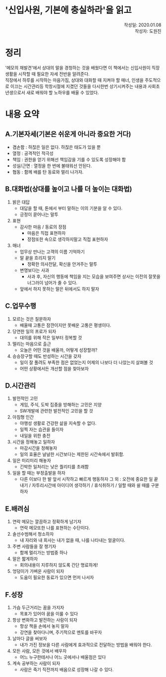 '신입사원, 기본에 충실하라'을 읽고
=================================
<p align="right">작성일: 2020.01.08<br> 작성자: 도원진 </p>

# 정리
   '메모의 재발견'에서 상대의 말을 경청하는 것을 배웠다면 이 책에서는 신입사원이 직장생활을 시작할 때 필요한 자세 전반을 알려준다.<br>
직장에서 하루를 시작하는 마음가짐, 상대와 대화할 때 지켜야 할 매너, 인생을 주도적으로 이끄는 시간관리등 학창시절에 지켰던 것들을 다시한번 상기시켜주는 내용과 사회초년생으로서 새로 배워야 할 노하우를 배울 수 있었다.

# 내용 요약
## A.기본자세(기본은 쉬운게 아니라 중요한 거다)
* 겸손함 : 하찮은 일은 없다. 하찮은 태도가 있을 뿐
* 열정 : 공격적인 적극성
* 책임 : 권한을 얻기 위해선 책임감을 기를 수 있도록 성장해야 함
* 성실/근면 : 열정을 한 번에 불태워선 안된다.
* 협동 : 함께 배를 탄 동료와 멀리 나가자.
## B.대화법(상대를 높이고 나를 더 높이는 대화법)
1. 밝은 대답
    - 대답을 할 때, 톤에서 부터 말하는 이의 기분을 알 수 있다.
    - 긍정이 묻어나는 말투
1. 표현
    - 감사한 마음 / 동료의 장점
      - 마음은 직접 표현하자
      - 장점또한 속으로 생각하지말고 직접 표현하자
1. 매너
    - 업무상 만나는 고객의 이름 기억하기
    - 말 끝을 흐리지 말기
        - 정확한 의사전달, 확신을 안겨주는 말투
    - 변명보다는 사과
        - 사과 후, 자신의 행동에 책임을 지는 모습을 보여주면 상사는 이전의 잘못을 너그러이 넘어가 줄 수 있다.
    - 앞에서 하지 못하는 말은 뒤에서도 하지 말자
## C.업무수행
1. 모르는 것은 질문하자
    - 배울때 고통은 잠깐이지만 못배운 고통은 평생이다.
1. 당연한 일의 프로가 되자
    - 대의를 위해 작은 일부터 정복할 것
1. 떨리는 마음으로 출근
    - 오늘은 어떤 것을 배울까, 어떻게 성장할까?
1. 승승장구할 때도 반성하는 시간을 갖자
    - 일이 잘 풀려도 부족한 점은 없었는지 어제의 나보다 더 나았는지 살펴볼 것
    - 어떤 상황에서든 개선할 점을 찾아보자

## D.시간관리
1. 발전적인 고민
    - 게임, 주식, 도박 집중을 방해하는 고민은 지양
    - SW개발에 관련한 발전적인 고민을 할 것
1. 아침형 인간
    - 야행성 생활로 건강한 삶을 지속할 수 없다.
    - 일찍 자는 습관을 들이자
    - 내일을 위한 충전
1. 시간을 정해놓고 일하자
    - 마감시간을 정해놓자
    - 일의 효율은 널널한 시간보다는 제한된 시간속에서 발휘함.
1. 일은 미리미리 해놓자
    - 긴박한 일처리는 낮은 퀄리티를 초래함
1. 일을 할 때는 부정출발을 하자
    - 다른 이보다 한 발 앞서 시작하고 빠르게 행동하자
그 외 : 오전에 중요한 일 끝내기 / 자투리시간에 아이디어 생각하기 / 휴식취하기 / 일할 때와 쉴 때를 구분하자

## E.배려심
1. 연락 메모는 깔끔하고 정확하게 남기자
    - 연락 메모또한 나를 표현하는 수단이다.
1. 솔선수범해서 청소하자
    - 내 자리와 내 회사는 내가 없을 때, 나를 나타내는 얼굴이다.
1. 주변 사람들을 잘 챙기자
    - 함께 멀리가는 방법중 하나
1. 말은 짧게하자
    - 회의내용이 지루하지 않도록 간단 명료하게!
1. 엉덩이가 가벼운 사람이 되자
    - 도움이 필요한 동료가 있으면 먼저 나서자

## F.성장
1. 가슴 두근거리는 꿈을 가지자
    - 목표가 있어야 꿈을 이룰 수 있다
1. 항상 변화하고 발전하는 사람이 되자
    - 항상 책을 손에서 놓지 말자
    - 강연을 찾아다니며, 주기적으로 멘토를 바꾸자
1. 날마다 글을 써보자
    - 내가 가진 정보을 다른 사람에게 효과적으로 전달하는 방법을 배워야 한다.
1. 모든 사람, 모든 것에서 배우자
    - 어느 누구한테서나 어느 곳에서나 배울점은 있다
1. 계속 공부하는 사람이 되자
    - 사람은 죽기 직전까지 배움으로 성장해 나갈 수 있다.
